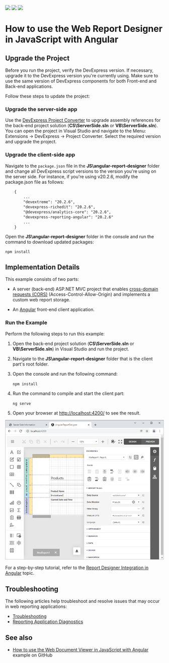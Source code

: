 <!-- default badges list -->
![](https://img.shields.io/endpoint?url=https://codecentral.devexpress.com/api/v1/VersionRange/128596902/20.2.2%2B)
[![](https://img.shields.io/badge/Open_in_DevExpress_Support_Center-FF7200?style=flat-square&logo=DevExpress&logoColor=white)](https://supportcenter.devexpress.com/ticket/details/T566422)
[![](https://img.shields.io/badge/📖_How_to_use_DevExpress_Examples-e9f6fc?style=flat-square)](https://docs.devexpress.com/GeneralInformation/403183)
<!-- default badges end -->
# How to use the Web Report Designer in JavaScript with Angular

## Upgrade the Project
Before you run the project, verify the DevExpress version. If necessary, upgrade it to the DevExpress version you're currently using. Make sure to use the same version of DevExpress components for both Front-end and Back-end applications.

Follow these steps to update the project:

### Upgrade the server-side app

Use the [DevExpress Project Converter](https://docs.devexpress.com/ProjectConverter/2529/project-converter) to upgrade assembly references for the back-end project solution (**CS\ServerSide.sln** or **VB\ServerSide.sln**). You can open the project in Visual Studio and navigate to the Menu: Extensions -> DevExpress -> Project Converter. Select the required version and upgrade the project.

### Upgrade the client-side app

Navigate to the `package.json` file in the **JS\angular-report-designer** folder and change all DevExpress script versions to the version you're using on the server side. For instance, if you're using v20.2.6, modify the package.json file as follows:

```
    {
        ...
        "devextreme": "20.2.6",
        "devexpress-richedit": "20.2.6",
        "@devexpress/analytics-core": "20.2.6",
        "devexpress-reporting-angular": "20.2.6"
        ...
    }
```

Open the **JS\angular-report-designer** folder in the console and run the command to download updated packages:
```
npm install
```

## Implementation Details
This example consists of two parts: 

- A server (back-end) ASP.NET MVC project that enables [cross-domain requests (CORS)](https://developer.mozilla.org/en-US/docs/Web/HTTP/CORS) (Access-Control-Allow-Origin) and implements a custom web report storage.

- An <a href="https://angular.io/">Angular</a> front-end client application.

### Run the Example
Perform the following steps to run this example:

1. Open the back-end project solution (**CS\ServerSide.sln** or **VB\ServerSide.sln**) in Visual Studio and run the project.
2. Navigate to the **JS\angular-report-designer** folder that is the client part's root folder.
3. Open the console and run the following command:

    ```npm install```

4. Run the command to compile and start the client part:

    ```ng serve```

5. Open your browser at [http://localhost:4200/](http://localhost:4200/) to see the result.

![](images/screenshot.png)


For a step-by-step tutorial, refer to the
[Report Designer Integration in Angular](https://docs.devexpress.com/XtraReports/119431) topic.

## Troubleshooting 
The following articles help troubleshoot and resolve issues that may occur in web reporting applications:
* [Troubleshooting](https://docs.devexpress.com/XtraReports/401726/web-reporting/general-information/troubleshooting)
* [Reporting Application Diagnostics](https://docs.devexpress.com/XtraReports/401687/web-reporting/general-information/application-diagnostics)

## See also

* [How to use the Web Document Viewer in JavaScript with Angular](https://github.com/DevExpress-Examples/Reporting_how-to-use-the-web-document-viewer-in-javascript-with-angular-t566419) example on GitHub




